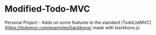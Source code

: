 # Modified-Todo-MVC
Personal Project - Adds on some features to the standard [TodoListMVC](https://todomvc.com/examples/backbone/ made with _backbone.js_
